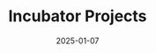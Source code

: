 ---
title: Incubator Projects
summary: Call for incubator projects and how to join
date: 2025-01-07
type: landing

sections:
  - block: markdown
    content:
      title: Incubator Projects
      subtitle: Set up your DMP/SMP service 
      text: |
        <div style="text-align:left;">
        
        DMP4NFDI supports consortia in providing Data and Software Management Plan (DMP/SMP) services to their community. For onboarding new consortia we hold a [regular call](#call) for incubator projects.  

        An incubator project is a short-term engagement (3–6 months) with a clearly defined goal. Typical focus areas include: 
                
         - **RDMO hosting**  

         - **DMP and SMP template development**  

         - **Training and community outreach support**  

         - **RDMO integration with other services**
        
        [-> Explore our current incubator projects](#incubators)
        
        </div>
    design:
      columns: '1'

  - block: markdown
    id: call
    content:
      title: Call for incubator projects 01/2026
      subtitle: |
        Submissions open: **17 Nov 2025**
      text: |
        
        Our first call for incubators opens on **Nov 17, 2025**. 
        
        To propose an incubator project, please complete the short application template outlining your goals, team, and expected outcomes, and **submit the template by Dec 15**. We will publish the application template once the call begins.

        Do you already have ideas for an incubator? Please reach out in advance to discuss them: <a href="/contact/" target="_blank" rel="noopener">Contact us!</a>           
        
        Send your submissions (PDF) to **[dmp4nfdi@lists.nfdi.de](mailto:dmp4nfdi@lists.nfdi.de)**.
         
        <!--
        Our first call for incubators is **now open**. 
        
        To propose an incubator project, please complete the <a href="/files/DMP4NFDI-incubator-template-application.pdf" target="_blank" rel="noopener">short application template</a> outlining your goals, team, and expected outcomes, and **submit the template by Dec 15**. 

        Do you already have ideas for an incubator? Please reach out in advance to discuss them: <a href="/contact/" target="_blank" rel="noopener">Contact us!</a>        

        Send your submissions (PDF) to **[dmp4nfdi@lists.nfdi.de](mailto:dmp4nfdi@lists.nfdi.de)**.
        -->    
    design:
      columns: '2'

  - block: markdown
    id: incubators
    content:
      title: "Current incubator projects"
      text: |
        <p>We work with NFDI consortia to <b>develop and enhance DMP and SMP services</b> for their research communities. Browse our current incubator projects and <b>filter by service type</b> to learn more.</p>

        <!-- Filter bar -->
        <div id="usecase-filter" class="usecase-filter not-prose">

          <select id="f-service" aria-label="Service">
            <option value="">All Services</option>
            <option>RDMO Hosting</option>
            <option>Template Development</option>
            <option>Training & Outreach</option>
            <option>RDMO Integration</option>
          </select>

          <button id="usecase-clear" type="button">Clear</button>
          <span id="usecase-count" aria-live="polite"></span>
        </div>

        <!-- Use case cards grid -->
        <div class="usecase-card-grid">
        <div class="usecase-card-grid">
          <div class="usecase-card" data-service="RDMO Hosting">
            <img src="/images/nfdi4microbiota_logo.png" alt="NFDI4Microbiota Logo">
            <h2>RDMO Hosting</h2>
            <h5>Goal:</h5><p>NFDI4Microbiota will use RDMO to provide and continuously maintain a tailored DMP template for the microbiological research community. A dedicated test environment already supports current catalog development and evaluation, with the productive system scheduled for release by the end of 2025. Data stewards from the consortium's help desk will receive manager rights to offer first-level support and ensure wide user adoption.</p>
            <h5>Duration:</h5><p>July 2025 - December 2025</p>
          </div>

          <div class="usecase-card" data-service="RDMO Hosting">
            <img src="/images/nfdi4energy_logo.png" alt="NFDI4Energy Logo">
            <h2>RDMO Hosting</h2>
            <h5>Goal:</h5><p>Establishing an RDMO environment tailored to the consortium’s needs. During the incubator project, a test client will be set up, followed shortly by a productive system to enable early evaluation within the community by utilising existing RDMO catalogs and templates, e.g. by NFDI4ING. User access will be managed through the NFDI-AAI login, providing federated authentication based on institutional accounts.</p>
            <h5>Duration:</h5><p>July 2025 - December 2025</p>
          </div>

          <div class="usecase-card" data-service="RDMO Hosting">
            <img src="/images/nfdi-matwerk_logo.png" alt="NFDI-MatWerk Logo">
            <h2>RDMO Hosting</h2>
            <h5>Goal:</h5><p>Implementing an RDMO client to serve the consortium’s research data management activities. A pilot version will be launched for internal testing. A productive instance is foreseen after validation of the pilot.</p>
            <h5>Duration:</h5><p>September 2025 - December 2025</p>
          </div>

          <div class="usecase-card" data-service="RDMO Hosting">
            <img src="/images/nfdi4bioimage_logo.png" alt="NFDI4BioImage Logo">
            <h2>RDMO Hosting</h2>
            <h5>Goal:</h5><p>Setting up an RDMO client to explore integration with existing data workflows and to develop initial catalog structures. Create familiarity with the template system and build up Know-How to enable guidance and teaching of users. Integration with the NFDI-AAI Didmos login is planned to provide seamless and secure user authentication. </p>
            <h5>Duration:</h5><p>October 2025 - December 2025</p>
          </div>

          <div class="usecase-card" data-service="RDMO Hosting">
            <img src="/images/nfdi4health_logo.png" alt="NFDI4Health Logo">
            <h2>RDMO Hosting</h2>
            <h5>Goal:</h5><p>The goal is to set up a dedicated RDMO client for NFDI4Health, which will provide a Data Management Plan (DMP) service for the health research community. A test system will be set up in the first incubator project to facilitate the implementation, development and testing of the catalogue. Work on the catalogue will likely form part of another incubator project prior to migration to a productive RDMO system. The RDMO client will support authentication via the NFDI-AAI, enabling users to securely log in with their institutional credentials.</p>
            <h5>Duration:</h5><p>October 2025 - December 2025</p>
          </div>

          <div class="usecase-card" data-service="Template Development">
            <img src="/images/nfdi4culture_logo.png" alt="NFDI4Culture Logo">
            <h2>Template Development</h2>
            <h5>Goal:</h5><p>A digital collection management system (CMS) is a specialized software solution for organizing and presenting collections and their objects in cultural heritage institutions. Before selecting and implementing a CMS, institutions should clearly define their needs in order to decide which system is best suited to them. The aim of the incubator project is to develop a decision-making aid with the help of two specific DMP templates that complement and interlock with each other in their functions. One questionnaire is formulated from the user's perspective and helps to clarify their own requirements and assist in the selection of suitable software. The other questionnaire enables SMS products to be described in detail from the provider's perspective and makes them comparable for user institutions.</p>
            <h5>Duration:</h5><p>September 2025 - December 2025</p>          
          </div>

          <div class="usecase-card" data-service="Template Development">
            <img src="/images/nfdi4memory_logo.png" alt="NFDI4Memory Logo">
            <h2>Template Development</h2>
            <h5>Goal:</h5><p>NFDI4Memory is developing a discipline-specific DMP template to support the historical research community in their application process. The questionnaire is being continually refined in close collaboration with the community. In this incubator project, the template is developed based on the existing NFDI DMP Template Framework, while adapting and extending results from the community. The project also includes the integration of the new template into the NFDI4Memory RDMO client.</p>
            <h5>Duration:</h5><p>July 2025 - December 2025</p>
          </div>      
                    <div class="usecase-card" data-service="Template Development">
            <img src="/images/nfdi4objects_nfdi4culture_logo.png" alt="NFDI4Objects and NFDI4Culture Logo">
            <h2>Template Development</h2>
            <h5>Goal:</h5><p>A DMP template has been developed to support museums and collection institutions in operationalising the FAIR principles. The template integrates several perspectives and offers a low-threshold option for FAIR quality assessment of collection data. The questions are assigned to four typical processing phases: digitisation, documentation, provision, and storage/archiving. Within these categories, many questions are assigned to indicators from the FAIR Data Maturity Model. Valid answer options, recommendations for action, help texts, notes, and links to useful materials are included. This incubator project aims to create a template that illustrates the different levels of FAIRness implementation, while also providing institutions with a roadmap and monitoring tool to improve the quality of their data.</p>
            <h5>Duration:</h5><p>July 2025 - December 2025</p>
          </div>

          <div class="usecase-card" data-service="Template Development">
            <img src="/images/fairagro_logo.png" alt="FAIRagro Logo">
            <h2>Template Development</h2>
            <h5>Goal:</h5><p>FAIRagro customises DMP templates of funding agencies based on the needs of the agrosystem community for efficient and straight forward usage. The close cooperation with DMP4NFDI will ensure the compatibility and reusability of the developments. During the incubator project, a customised DMP template for the agrosystem sciences will be created and made available, based on community feedback (e.g. through workshops) and aligned with the existing NFDI DMP Template Framework.</p>
            <h5>Duration:</h5><p>July 2025 - December 2025</p>
          </div>
          
          <div class="usecase-card" data-service="Template Development">
            <img src="/images/text+_logo.png" alt="Text+ Logo">
            <h2>Template Development</h2>
            <h5>Goal:</h5><p>The institutions involved in Text+ advise researchers on all steps of the systematic organisation of their research data. Thus, Text+ offers its community a question catalogue for structured planning, which is provided by the eResearch Alliance of the University of Göttingen (access via GRO.Plan, access with Academic ID). Based on the RDMO standard catalogue and the question catalogue of the Max Weber Foundation, the Text+ catalogue was adapted accordingly in collaboration with participants of the consortium, based on the removal of irrelevant questions, the enrichment with subject-specific examples and the integration of suitable plugins. In this incubator project, the compatibility between the Text+ catalogue and the NFDI question catalogue will be ensured, specifying and adjusting the places where the Text+ catalogue is still too generic.</p>
            <h5>Duration:</h5><p>September 2025 - December 2025</p>
          </div>          
         
          <div class="usecase-card" data-service="Training & Outreach">
            <img src="/images/nfdi4chem_logo.png" alt="NFDI4Chem Logo">
            <h2>Training & Outreach</h2>
            <h5>Goal:</h5><p>NFDI4Chem has a productive RDMO client with a DMP template that has been optimised for the special requirements of chemists and can be used by everyone. The consortium is organising training activities for its community to showcase the use of RDMO for creating and managing DMPs based on the developed template. In this incubator project, DMP4NFDI supports the consortium by providing available Open Educational Resources (OERs) and other training materials, as well as a checklist for data stewards based on the Train-the-Trainer concept for DMPs and RDMO. This checklist will highlight key considerations for delivering introductory workshops on DMPs and the use of RDMO.</p>
            <h5>Duration:</h5><p>July 2025 - December 2025</p>
          </div>              

          <div class="usecase-card" data-service="RDMO Integration">
            <img src="/images/mardi_logo.png" alt="MaRDI Logo">
            <h2>RDMO Integration</h2>
            <h5>Goal:</h5><p>MaRDI offers its MaRDMO service to all researchers using mathematical methods in their research, regardless of discipline background. In this incubator project, the MaRDMO plugin collection for RDMO is further enhanced to include instrument data bases. The plugin will be able to query different instrument databases across NFDI consortia, and to store instrument metadata inside the MaRDMO template.</p>
            <h5>Duration:</h5><p>September 2025 - December 2025</p>
          </div>

        </div>

        <!-- minimal CSS for filters -->
        <style>
          .usecase-filter { display:flex; gap:.5rem; align-items:center; margin:1rem 0 1.5rem }
          .usecase-filter select, .usecase-filter button { padding:.4rem .6rem; border:1px solid #e3e3e3; border-radius:.5rem; background:#fff; cursor:pointer }
          .usecase-card-grid { display:grid; gap:1rem; grid-template-columns:repeat(auto-fit, minmax(400px, 1fr)); }
          .usecase-card { padding:1rem; border:1px solid #e3e3e3; border-radius:.5rem; background:#fff; text-align:left; }
          .usecase-card img, .usecase-card h2 { display: block; margin: 0 auto; text-align: center; }
          .usecase-card p { text-align: left; margin-top: .5rem; }
          .usecase-card img { width:auto; height:100px; margin-bottom: 1.5rem; }
          .usecase-card-grid .usecase-card[hidden]{ display:none !important }
          #usecase-count { margin-left:auto; font-size:.9rem; opacity:.8 }
        </style>

        <!-- filtering script -->
        <script>
          (function(){
            const q = s => document.querySelector(s);
            const qa = s => Array.from(document.querySelectorAll(s));
            const cards = qa('.usecase-card-grid .usecase-card');
            const serviceFilter = q('#f-service');
            const clearBtn = q('#usecase-clear');
            const counter = q('#usecase-count');

            function apply(){
              let visible = 0;
              const val = serviceFilter.value.trim().toLowerCase();
              cards.forEach(card=>{
                const ok = !val || card.dataset.service.toLowerCase() === val;
                card.hidden = !ok;
                if(ok) visible++;
              });
              counter.textContent = visible + ' shown / ' + cards.length + ' total';
            }

            serviceFilter.addEventListener('input', apply);
            clearBtn.addEventListener('click', ()=>{
              serviceFilter.value = '';
              apply();
            });

            apply();
          })();
        </script>

    design:
      spacing:
        padding: ["pt-4", "pb-4"]
  
---